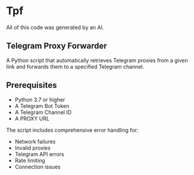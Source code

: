 # Tpf

All of this code was generated by an AI.

## Telegram Proxy Forwarder

A Python script that automatically retrieves Telegram proxies from a given link and forwards them to a specified Telegram channel.

## Prerequisites
- Python 3.7 or higher
- A Telegram Bot Token
- A Telegram Channel ID
- A PROXY URL

The script includes comprehensive error handling for:
- Network failures
- Invalid proxies
- Telegram API errors
- Rate limiting
- Connection issues
